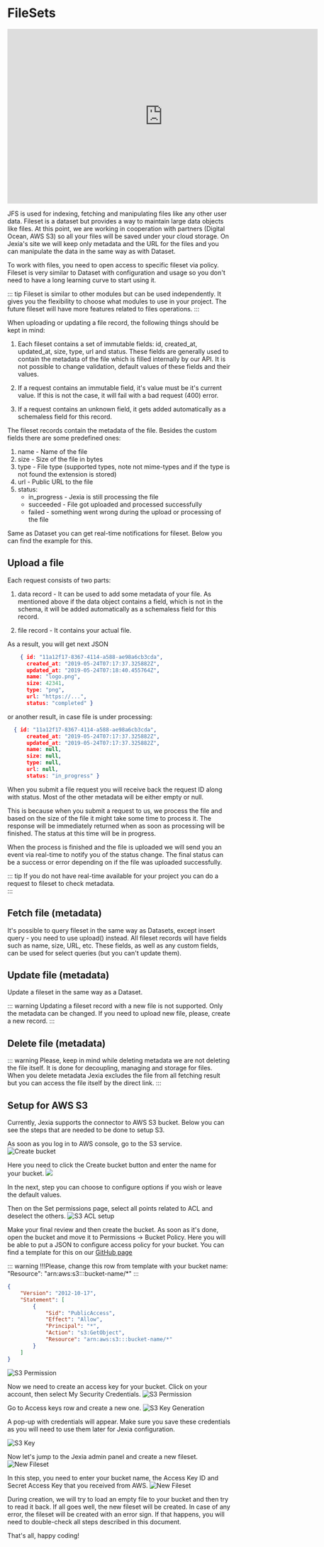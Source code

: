 # FileSets

<iframe width="700" height="394" src="https://www.youtube.com/embed/S4Yz3I3MwGU" frameborder="0" allow="accelerometer; autoplay; encrypted-media; gyroscope; picture-in-picture" allowfullscreen></iframe>

JFS is used for indexing, fetching and manipulating files like any other user data. Fileset is a dataset but provides a way to maintain large data objects like files. At this point, we are working in cooperation with partners (Digital Ocean, AWS S3) so all your files will be saved under your cloud storage. On Jexia's site we will keep only metadata and the URL for the files and you can manipulate the data in the same way as with Dataset.

To work with files, you need to open access to specific fileset via policy.
Fileset is very similar to Dataset with configuration and usage so you don't need to have a long learning curve to start using it.

::: tip
Fileset is similar to other modules but can be used independently. It gives you the flexibility to choose what modules to use in your project. The future fileset will have more features related to files operations.
:::

When uploading or updating a file record, the following things should be kept in mind:
1. Each fileset contains a set of immutable fields: id, created_at, updated_at, size, type, url and status. These fields are generally used to contain the metadata of the file which is filled internally by our API. It is not possible to change validation, default values of these fields and their values.

2. If a request contains an immutable field, it's value must be it's current value. If this is not the case, it will fail with a bad request (400) error.

3. If a request contains an unknown field, it gets added automatically as a schemaless field for this record.

The fileset records contain the metadata of the file. Besides the custom fields there are some predefined ones:
1. name - Name of the file
2. size - Size of the file in bytes
3. type - File type (supported types, note not mime-types and if the type is not found the extension is stored)
4. url - Public URL to the file
5. status:
    * in_progress - Jexia is still processing the file
    * succeeded - File got uploaded and processed successfully
    * failed - something went wrong during the upload or processing of the file

Same as Dataset you can get real-time notifications for fileset. Below you can find the example for this.

## Upload a file
Each request consists of two parts:

1. data record - It can be used to add some metadata of your file. As mentioned above if the data object contains a field, which is not in the schema, it will be added automatically as a schemaless field for this record.

2. file record - It contains your actual file.

<CodeSwitcher :languages="{js:'JavaScript',bash:'cURL'}">
<template v-slot:js>

``` js
import { jexiaClient, fileOperations, realTime } from "jexia-sdk-js/node";
import * as fs from "fs";

const jfs = fileOperations({
  uploadWaitForCompleted: true    
});

jexiaClient().init({
  projectID: "your-project-id",
  key: "your-project-key",
  secret: "your-project-secret"
}, jfs, realTime());

const fileset = jfs.fileset("fileset_name");

const records = [{
  data: {
    description: "just a file"
  },
  file: fs.createReadStream("../assets/logo.png")
}];

fileset.upload(records).subscribe(fileRecord => {
  console.log(fileRecord);
});

```
</template>
<template v-slot:bash>

``` bash
POST https://<project-id>.app.jexia.com/fs/<fileset-name>
"Content-Type": "multipart/form-data;boundary=boundary"
--boundary 
Content-Disposition: form-data; name="description" 
 
this is my file 
--boundary 
Content-Disposition: form-data; name="file"; filename="my_file.txt" 
 
<file data>
--boundary--
```
::: warning
Only one file can be uploaded per request for now. If there are multiple files in the body, only the first one will be processed and the rest will be ignored.
:::

</template>
</CodeSwitcher>

As a result, you will get next JSON
``` json
    { id: "11a12f17-8367-4114-a588-ae98a6cb3cda",
      created_at: "2019-05-24T07:17:37.325882Z",
      updated_at: "2019-05-24T07:18:40.455764Z",
      name: "logo.png",
      size: 42341,
      type: "png",
      url: "https://...",
      status: "completed" }
```

or another result, in case file is under processing:

``` json
  { id: "11a12f17-8367-4114-a588-ae98a6cb3cda",
      created_at: "2019-05-24T07:17:37.325882Z",
      updated_at: "2019-05-24T07:17:37.325882Z",
      name: null,
      size: null,
      type: null,
      url: null,
      status: "in_progress" }
```

When you submit a file request you will receive back the request ID along with status. Most of the other metadata will be either empty or null.

This is because when you submit a request to us, we process the file and based on the size of the file it might take some time to process it. The response will be immediately returned when as soon as processing will be finished. The status at this time will be in progress.

When the process is finished and the file is uploaded we will send you an event via real-time to notify you of the status change. The final status can be a success or error depending on if the file was uploaded successfully.

::: tip
If you do not have real-time available for your project you can do a request to fileset to check metadata.  
:::

## Fetch file (metadata)
It's possible to query fileset in the same way as Datasets, except insert query - you need to use upload() instead.
All fileset records will have fields such as name, size, URL, etc. These fields, as well as any custom fields, can be used for select queries (but you can't update them).

<CodeSwitcher :languages="{js:'JavaScript',bash:'cURL'}">
<template v-slot:js>

``` js
jfs.fileset("fileset_name")  
 .select("name", "url")  
 .where(field => field("size").isGreaterThan(1024000))  
 .subscribe();  

// array of files that fit to the condition will be returned  
// files === [{ name: "file1.jpj", url: "https://..." }, {...}, ...]  
```
</template>
<template v-slot:bash>

``` bash
$ curl -s 
-H "Authorization: Bearer $JEXIA_TOKEN" 
-X GET "https://$PROJECT_ID/ds/fileset_name?cond=\[\{\"field\":\"size\"\},\">\",1024000\]" | jq .
```

</template>
</CodeSwitcher>

## Update file (metadata)
Update a fileset in the same way as a Dataset. 

::: warning
Updating a fileset record with a new file is not supported. Only the metadata can be changed. If you need to upload new file, please, create a new record. 
:::

<CodeSwitcher :languages="{js:'JavaScript',bash:'cURL'}">
<template v-slot:js>

``` js
jfs.fileset("fileset_name")  
 .update({ "isDefaultImage": false })  
 .where(field => field("name").isEqualTo("companyLogo.png"))
 .subscribe();  
```
</template>
<template v-slot:bash>

``` bash
$ curl -s 
-H "Authorization: Bearer $JEXIA_TOKEN" -d '{
  "id":"3005a8f8-b849-4525-b535-a0c765e1ef8e",
  "isDefaultImage":false
}'
-X PATCH "https://$PROJECT_ID/ds/fileset_name?cond=\[\{\"field\":\"size\"\},\">\",1024000\]" | jq .
```

</template>
</CodeSwitcher>


## Delete file (metadata)

<CodeSwitcher :languages="{js:'JavaScript',bash:'cURL'}">
<template v-slot:js>

``` js
jfs.fileset("fileset_name")  
 .delete()  
 .where(field => field("size").isGreaterThan(1024000))  
 .subscribe();
```
</template>
<template v-slot:bash>

``` bash
$ curl -s 
-H "Authorization: Bearer $JEXIA_TOKEN" 
-X DELETE "https://$PROJECT_ID/ds/fileset_name?cond=\[\{\"field\":\"size\"\},\">\",1024000\]" | jq .
```

</template>
</CodeSwitcher>

::: warning
Please, keep in mind while deleting metadata we are not deleting the file itself. It is done for decoupling, managing and storage for files. When you delete metadata Jexia excludes the file from all fetching result but you can access the file itself by the direct link.
:::

## Setup for AWS S3
Currently, Jexia supports the connector to AWS S3 bucket. Below you can see the steps that are needed to be done to setup S3.

As soon as you log in to AWS console, go to the S3 service. 
![Create bucket](./s3_bucket.png)

Here you need to click the Create bucket button and enter the name for your bucket. 
![](./s3_createbacket.png)

In the next, step you can choose to configure options if you wish or leave the default values.

Then on the Set permissions page, select all points related to ACL and deselect the others.
![S3 ACL setup](./s3_acl.png)

Make your final review and then create the bucket. As soon as it's done, open the bucket and move it to Permissions -> Bucket Policy. Here you will be able to put a JSON to configure access policy for your bucket. You can find a template for this on our [GitHub page](https://github.com/jexia/aws-info/blob/master/permissions.json)

::: warning
!!!Please, change this row from template with your bucket name:  "Resource": "arn:aws:s3:::bucket-name/*"
:::

``` json
{
    "Version": "2012-10-17",
    "Statement": [
        {
            "Sid": "PublicAccess",
            "Effect": "Allow",
            "Principal": "*",
            "Action": "s3:GetObject",
            "Resource": "arn:aws:s3:::bucket-name/*"
        } 
    ]
}
```
![S3 Permission](./s3_permission.png)

Now we need to create an access key for your bucket. Click on your account, then select My Security Credentials.
![S3 Permission](./s3_mysecurity.png)

Go to Access keys row and create a new one.
![S3 Key Generation](./s3_keygen.png)

A pop-up with credentials will appear. Make sure you save these credentials as you will need to use them later for Jexia configuration.

![S3 Key](./s3_keys.png)

Now let's jump to the Jexia admin panel and create a new fileset.
![New Fileset](./newjfs.png)

In this step, you need to enter your bucket name, the Access Key ID and Secret Access Key that you received from AWS.
![New Fileset](./jfs2.png)

During creation, we will try to load an empty file to your bucket and then try to read it back. If all goes well, the new fileset will be created. In case of any error, the fileset will be created with an error sign. If that happens, you will need to double-check all steps described in this document.

That's all, happy coding!

